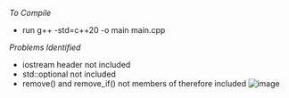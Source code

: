 *To Compile*
- run
g++ -std=c++20 -o main main.cpp

*Problems Identified*

- iostream header not included
- std::optional not included
- remove() and remove_if() not members of <ranges> therefore included <algorithms>
![image](https://github.com/user-attachments/assets/12c2a79c-6f56-4122-b799-12c5479f8771)

